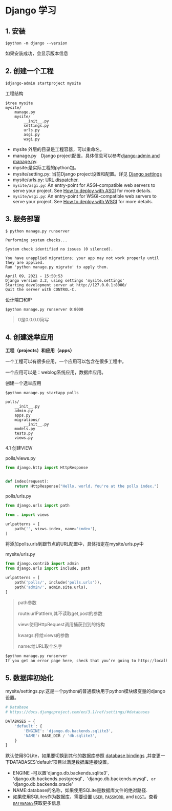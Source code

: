 # Django 学习

## 1. 安装

```shell
$python -m django --version
```

如果安装成功，会显示版本信息

## 2. 创建一个工程

```shell
$django-admin startproject mysite
```

工程结构

```shell
$tree mysite
mysite/
    manage.py
    mysite/
        __init__.py
        settings.py
        urls.py
        asgi.py
        wsgi.py
```

* mysite 外层的目录是工程容器，可以重命名。
* manage.py　Django project配置，具体信息可以参考[django-admin and manage.py](https://docs.djangoproject.com/en/3.2/ref/django-admin/).
* mysite:是实际工程的python包。
* mysite/setting.py: 当前Django project设置和配置。详见 [Django settings](https://docs.djangoproject.com/en/3.2/topics/settings/) 
* mysite/urls.py: [URL dispatcher](https://docs.djangoproject.com/en/3.2/topics/http/urls/).
* `mysite/asgi.py`: An entry-point for ASGI-compatible web servers to serve your project. See [How to deploy with ASGI](https://docs.djangoproject.com/en/3.2/howto/deployment/asgi/) for more details.
* `mysite/wsgi.py`: An entry-point for WSGI-compatible web servers to serve your project. See [How to deploy with WSGI](https://docs.djangoproject.com/en/3.2/howto/deployment/wsgi/) for more details.

## 3. 服务部署

```shell
$ python manage.py runserver
```

```shell
Performing system checks...

System check identified no issues (0 silenced).

You have unapplied migrations; your app may not work properly until they are applied.
Run 'python manage.py migrate' to apply them.

April 09, 2021 - 15:50:53
Django version 3.2, using settings 'mysite.settings'
Starting development server at http://127.0.0.1:8000/
Quit the server with CONTROL-C.
```

设计端口和IP

```shell
$python manage.py runserver 0:8000
```

> 0是0.0.0.0简写

## 4. 创建选举应用

**工程（projects）和应用（apps）**

一个工程可以有很多应用，一个应用可以包含在很多工程中。

一个应用可以是：weblog系统应用，数据库应用。

创建一个选举应用

```shell
$python manage.py startapp polls
```

```shell
polls/
    __init__.py
    admin.py
    apps.py
    migrations/
        __init__.py
    models.py
    tests.py
    views.py
```

4.1 创建VIEW

polls/views.py

```python
from django.http import HttpResponse


def index(request):
    return HttpResponse("Hello, world. You're at the polls index.")
```

polls/urls.py

```python
from django.urls import path

from . import views

urlpatterns = [
    path('', views.index, name='index'),
]
```

将添加polls.urls到跟节点的URL配置中，具体指定在mysite/urls.py中

mysite/urls.py

```python
from django.contrib import admin
from django.urls import include, path

urlpatterns = [
    path('polls/', include('polls.urls')),
    path('admin/', admin.site.urls),
]
```

> path参数
>
> route:urlPattlern,其不读取get,post的参数
>
> view:使用HttpRequest调用捕获到到的结构
>
> kwargs:传给views的参数
>
> name:给URL取个名字

```python
$python manage.py runserver
If you get an error page here, check that you’re going to http://localhost:8000/polls/ and not http://localhost:8000/.
```

## 5. 数据库初始化

mysite/settings.py:这是一个python的普通模块用于python模块级变量的django设置。

```python
# Database
# https://docs.djangoproject.com/en/3.1/ref/settings/#databases

DATABASES = {
    'default': {
        'ENGINE': 'django.db.backends.sqlite3',
        'NAME': BASE_DIR / 'db.sqlite3',
    }
}
```

默认使用SQLite，如果要切换到其他的数据库参照 [database bindings](https://docs.djangoproject.com/en/3.2/topics/install/#database-installation) ,并变更一下DATABASES'default'项目以满足数据库连接设置。

* ENGINE -可以置'django.db.backends.sqlite3'`, `'django.db.backends.postgresql'`, `'django.db.backends.mysql'`, or `'django.db.backends.oracle'
* NAME:database的名称，如果使用SQLite是数据库文件的绝对路径.
* 如果使用SQLites作为数据库，需要设置 [`USER`](https://docs.djangoproject.com/en/3.2/ref/settings/#std:setting-USER), [`PASSWORD`](https://docs.djangoproject.com/en/3.2/ref/settings/#std:setting-PASSWORD), and [`HOST`](https://docs.djangoproject.com/en/3.2/ref/settings/#std:setting-HOST)。查看 [`DATABASES`](https://docs.djangoproject.com/en/3.2/ref/settings/#std:setting-DATABASES)获取更多信息